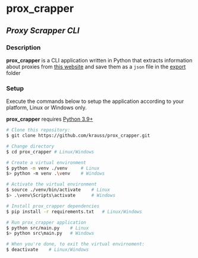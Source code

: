 # prox_crapper

## _Proxy Scrapper CLI_ 

### Description

**prox_crapper** is a CLI application written in Python that extracts information about proxies from [this website](http://www.freeproxylists.net) and save them as a `json` file in the [export](export/) folder

### Setup

Execute the commands below to setup the application according to your platform, Linux or Windows only.

**prox_crapper** requires [Python 3.9+](https://www.python.org/downloads/)

```sh
# Clone this repository:
$ git clone https://github.com/krauss/prox_crapper.git

# Change directory
$ cd prox_crapper # Linux/Windows

# Create a virtual environment
$ python -m venv ./venv     # Linux
$> python -m venv .\venv    # Windows

# Activate the virtual environment
$ source ./venv/bin/activate    # Linux
$> .\venv\Scripts\activate      # Windows

# Install prox_crapper dependencies
$ pip install -r requirements.txt   # Linux/Windows

# Run prox_crapper application
$ python src/main.py    # Linux
$> python src\main.py   # Windows

# When you're done, to exit the virtual envirnoment:
$ deactivate    # Linux/Windows
```